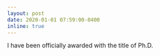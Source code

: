 ```yaml
---
layout: post
date: 2020-01-01 07:59:00-0400
inline: true
---
```


I have been officially awarded with the title of Ph.D.
